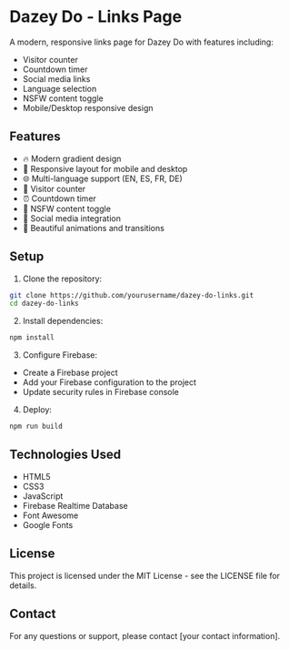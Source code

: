 # Dazey Do - Links Page

A modern, responsive links page for Dazey Do with features including:
- Visitor counter
- Countdown timer
- Social media links
- Language selection
- NSFW content toggle
- Mobile/Desktop responsive design

## Features

- 🔥 Modern gradient design
- 📱 Responsive layout for mobile and desktop
- 🌐 Multi-language support (EN, ES, FR, DE)
- 👥 Visitor counter
- ⏰ Countdown timer
- 🔞 NSFW content toggle
- 🔗 Social media integration
- 🎨 Beautiful animations and transitions

## Setup

1. Clone the repository:
```bash
git clone https://github.com/yourusername/dazey-do-links.git
cd dazey-do-links
```

2. Install dependencies:
```bash
npm install
```

3. Configure Firebase:
- Create a Firebase project
- Add your Firebase configuration to the project
- Update security rules in Firebase console

4. Deploy:
```bash
npm run build
```

## Technologies Used

- HTML5
- CSS3
- JavaScript
- Firebase Realtime Database
- Font Awesome
- Google Fonts

## License

This project is licensed under the MIT License - see the LICENSE file for details.

## Contact

For any questions or support, please contact [your contact information]. 